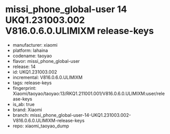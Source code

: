 # missi_phone_global-user 14 UKQ1.231003.002 V816.0.6.0.ULIMIXM release-keys
- manufacturer: xiaomi
- platform: lahaina
- codename: taoyao
- flavor: missi_phone_global-user
- release: 14
- id: UKQ1.231003.002
- incremental: V816.0.6.0.ULIMIXM
- tags: release-keys
- fingerprint: Xiaomi/taoyao/taoyao:13/RKQ1.211001.001/V816.0.6.0.ULIMIXM:user/release-keys
- is_ab: true
- brand: Xiaomi
- branch: missi_phone_global-user-14-UKQ1.231003.002-V816.0.6.0.ULIMIXM-release-keys
- repo: xiaomi_taoyao_dump
